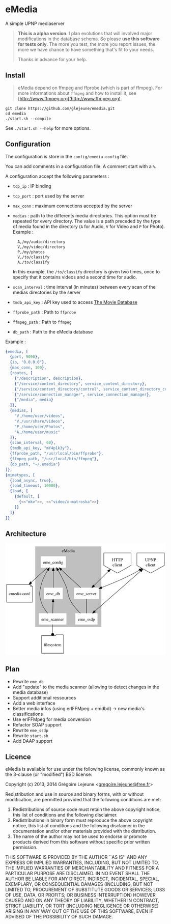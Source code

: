 # eMedia

A simple UPNP mediaserver

> **This is a alpha version**. I plan evolutions that will involved major modifications in the database schema. So please **use this software for tests only**. The more you test, the more you report issues, the more we have chance to have something that's fit to your needs.
>
> Thanks in advance for your help.

## Install

> eMedia depend on ffmpeg and ffprobe (which is part of ffmpeg). For more informations about `ffmpeg` and how to install it, see [http://www.ffmpeg.org](http://www.ffmpeg.org).

    git clone https://github.com/glejeune/emedia.git
    cd emedia
    ./start.sh --compile

See `./start.sh --help` for more options.

## Configuration

The configuration is store in the `config/emedia.config` file.

You can add comments in a configuration file. A comment start with a `%`.

A configuration accept the following parameters :

* `tcp_ip` : IP binding
* `tcp_port` : port used by the server
* `max_conn` : maximum connections accepted by the server
* `medias` : path to the differents media directories. This option must be repeated for every directory. The value is a path preceded by the type of media found in the directory (`A` for Audio, `V` for Video and `P` for Photo). Example :

        A,/my/audio/directory
        V,/my/video/directory
        P,/my/photos
        V,/to/classify
        A,/to/classify

    In this example, the `/to/classify` directory is given two times, once to specify that it contains videos and a second time for audio.
    
* `scan_interval` : time interval (in minutes) between every scan of the medias directories by the server
* `tmdb_api_key` : API key used to access [The Movie Database](https://www.themoviedb.org/)
* `ffprobe_path` : Path to `ffprobe`
* `ffmpeg_path` : Path to `ffmpeg`
* `db_path` : Path to the eMedia database

Example :

```erlang
{emedia, [
  {port, 9090}, 
  {ip, "0.0.0.0"},
  {max_conn, 100},
  {routes, [
    {"/description", description},
    {"/service/content_directory", service_content_directory},
    {"/service/content_directory/control", service_content_directory_control},
    {"/service/connection_manager", service_connection_manager},
    {"/media", media}
  ]},
  {medias, [
    "V,/home/user/videos",
    "V,/usr/share/videos",
    "P,/home/user/Photos",
    "A,/home/user/music"
  ]},
  {scan_interval, 60},
  {tmdb_api_key, "mY4p1k3y"},
  {ffprobe_path, "/usr/local/bin/ffprobe"},
  {ffmpeg_path, "/usr/local/bin/ffmpeg"},
  {db_path, "~/.emedia"}
]},
{mimetypes, [
  {load_async, true},
  {load_timeout, 10000},
  {load, [
    {default, [
      {<<"mkv">>, <<"video/x-matroska">>}
    ]}
  ]}
]}
```

## Architecture

![](emedia.png)

## Plan

* Rewrite `eme_db`
* Add "update" to the media scanner (allowing to detect changes in the media database)
* Support additional ressources
* Add a web interface
* Better media infos (using erlFFMpeg + emdbd) -> new media's classifications
* Use erlFFMpeg for media conversion
* Refactor SOAP support
* Rewrite `eme_ssdp`
* Rewrite `start.sh`
* Add DAAP support

## Licence

eMedia is available for use under the following license, commonly known as the 3-clause (or "modified") BSD license:

Copyright (c) 2013, 2014 Grégoire Lejeune <<gregoire.lejeune@free.fr>>

Redistribution and use in source and binary forms, with or without modification, are permitted provided that the following conditions are met:

1. Redistributions of source code must retain the above copyright notice, this list of conditions and the following disclaimer.
2. Redistributions in binary form must reproduce the above copyright notice, this list of conditions and the following disclaimer in the documentation and/or other materials provided with the distribution.
3. The name of the author may not be used to endorse or promote products derived from this software without specific prior written permission.

THIS SOFTWARE IS PROVIDED BY THE AUTHOR ``AS IS'' AND ANY EXPRESS OR IMPLIED WARRANTIES, INCLUDING, BUT NOT LIMITED TO, THE IMPLIED WARRANTIES OF MERCHANTABILITY AND FITNESS FOR A PARTICULAR PURPOSE ARE DISCLAIMED.  IN NO EVENT SHALL THE AUTHOR BE LIABLE FOR ANY DIRECT, INDIRECT, INCIDENTAL, SPECIAL, EXEMPLARY, OR CONSEQUENTIAL DAMAGES (INCLUDING, BUT NOT LIMITED TO, PROCUREMENT OF SUBSTITUTE GOODS OR SERVICES; LOSS OF USE, DATA, OR PROFITS; OR BUSINESS INTERRUPTION) HOWEVER CAUSED AND ON ANY THEORY OF LIABILITY, WHETHER IN CONTRACT, STRICT LIABILITY, OR TORT (INCLUDING NEGLIGENCE OR OTHERWISE) ARISING IN ANY WAY OUT OF THE USE OF THIS SOFTWARE, EVEN IF ADVISED OF THE POSSIBILITY OF SUCH DAMAGE.

